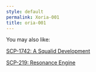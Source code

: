 ```yaml
---
style: default
permalink: Xoria-001
title: oria-001
---
```

You may also like:

[SCP-1742: A Squalid Development](http://scp-wiki.net/scp-1742)

[SCP-219: Resonance Engine](http://scp-wiki.net/scp-219)
